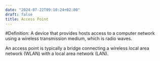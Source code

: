 ```yaml
---
date: "2024-07-22T09:10:24+02:00"
draft: false
title: Access Point
---
```


#Definition: A device that provides hosts access to a computer network
using a wireless transmission medium, which is radio waves.

An access point is typically a bridge connecting a wireless local area
network (WLAN) with a local area network (LAN).
